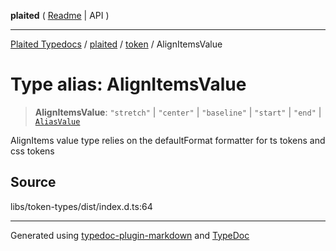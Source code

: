 **plaited** ( [Readme](../../README.md) \| API )

***

[Plaited Typedocs](../../../modules.md) / [plaited](../../modules.md) / [token](../README.md) / AlignItemsValue

# Type alias: AlignItemsValue

> **AlignItemsValue**: `"stretch"` \| `"center"` \| `"baseline"` \| `"start"` \| `"end"` \| [`AliasValue`](AliasValue.md)

AlignItems value type relies on the defaultFormat formatter for ts tokens and css tokens

## Source

libs/token-types/dist/index.d.ts:64

***

Generated using [typedoc-plugin-markdown](https://www.npmjs.com/package/typedoc-plugin-markdown) and [TypeDoc](https://typedoc.org/)
